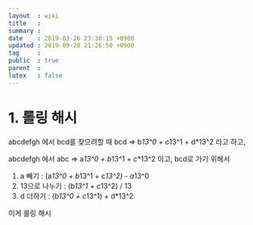```yaml
---
layout  : wiki
title   : 
summary : 
date    : 2019-03-26 23:30:15 +0900
updated : 2019-09-28 21:26:50 +0900
tag     : 
public  : true
parent  : 
latex   : false
---
```


# 1. 롤링 해시

abcdefgh 에서 bcd를 찾으려할 때
bcd => b*13^0 + c*13^1 + d*13^2 라고 하고,

abcdefgh 에서 abc => a*13^0 + b*13^1 + c*13^2 이고,
bcd로 가기 위해서
1. a 빼기 : (a*13^0 + b*13^1 + c*13^2) - a*13^0
2. 13으로 나누기 : (b*13^1 + c*13^2) / 13
3. d 더하기 : (b*13^0 + c*13^1) + d*13^2

이게 롤링 해시
